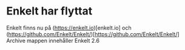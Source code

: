 # Enkelt har flyttat
Enkelt finns nu på (https://enkelt.io)[enkelt.io] och (https://github.com/Enkelt/Enkelt/)[https://github.com/Enkelt/Enkelt/]
Archive mappen innehåller Enkelt 2.6
